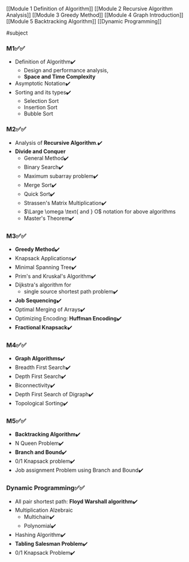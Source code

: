 [[Module 1 Definition of Algorithm]]
[[Module 2 Recursive Algorithm Analysis]]
[[Module 3 Greedy Method]]
[[Module 4 Graph Introduction]]
[[Module 5 Backtracking Algorithm]]
[[Dynamic Programming]]

#subject

### M1✅✅
* Definition of Algorithm✔️
	* Design and performance analysis, 
	* **Space and Time Complexity**
* Asymptotic Notation✔️
* Sorting and its types✔️
	* Selection Sort
	* Insertion Sort
	* Bubble Sort


### M2✅✅
* Analysis of **Recursive Algorithm**.✔️
* **Divide and Conquer**
	* General Method✔️
	* Binary Search✔️
	* Maximum subarray problem✔️
	* Merge Sort✔️
	* Quick Sort✔️
	* Strassen's Matrix Multiplication✔️
	* $\Large \omega \text{ and } O$ notation for above algorithms
	* Master's Theorem✔️
### M3✅✅
* **Greedy Method**✔️
* Knapsack Applications✔️
* Minimal Spanning Tree✔️
* Prim's and Kruskal's Algorithm✔️
* Dijkstra's algorithm for 
	* single source shortest path problem✔️
* **Job Sequencing**✔️
* Optimal Merging of Arrays✔️
* Optimizing Encoding: **Huffman Encoding**✔️
* **Fractional Knapsack**✔️

### M4✅✅
* **Graph Algorithms**✔️
* Breadth First Search✔️
* Depth First Search✔️
* Biconnectivity✔️
* Depth First Search of Digraph✔️
* Topological Sorting✔️

### M5✅✅
* **Backtracking Algorithm**✔️
* N Queen Problem✔️
* **Branch and Bound**✔️
* 0/1 Knapsack problem✔️
* Job assignment Problem using Branch and Bound✔️

### Dynamic Programming✅✅
* All pair shortest path: **Floyd Warshall algorithm**✔️
* Multiplication Alzebraic
	* Multichain✔️
	* Polynomial✔️
* Hashing Algorithm✔️
* **Tabling Salesman Problem**✔️
* 0/1 Knapsack Problem✔️
